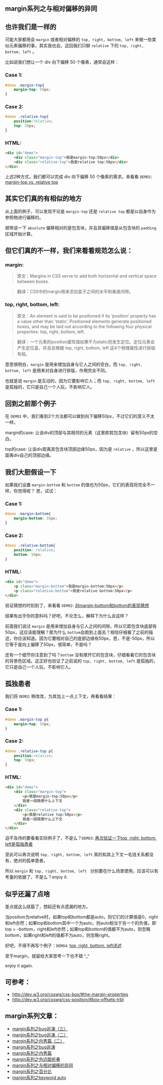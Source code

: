 ## margin系列之与相对偏移的异同

## 也许我们是一样的

可能大家都用会 `margin` 或者相对偏移的 `top, right, bottom, left` 来做一些类似元素偏移的事，其实我也会。这回我们只聊 `relative` 下的 `top, right, bottom, left` 。

比如说我们想让一个 div 向下偏移 50 个像素，通常会这样：

### Case 1:

```css
#demo .margin-top{
	margin-top: 50px;
}
```

### Case 2:

```css
#demo .relative-top{
	position:relative;
	top: 50px;
}
```

### HTML:
```HTML
<div id="demo">
	<div class="margin-top">我是margin-top:50px</div>
	<div class="relative-top">我是relative top:50px</div>
</div>
```

上述2种方式，我们都可以完成 div 向下偏移 50 个像素的需求。来看看 `DEMO1`: [margin-top vs. relative top](http://demo.doyoe.com/css/margin/margin-top-vs-relative-top.htm)

<!--more-->

## 其实它们真的有相似的地方

从上面的例子，可以发现不论是 `margin-top` 还是 `relative top` 都是以自身作为参照物进行偏移的。

顺带说一下 `absolute` 偏移相对的是包含块，并且其偏移值是从包含块的 `padding` 区域开始计算。

## 但它们真的不一样，我们来看看规范怎么说：

### margin:
> 原文：Margins in CSS serve to add both horizontal and vertical space between boxes.

> 翻译：CSS中的margin用来添加盒子之间的水平和垂直间隙。

### top, right, bottom, left:
> 原文：An element is said to be positioned if its ‘position’ property has a value other than ‘static’. Positioned elements generate positioned boxes, and may be laid out according to the following four physical properties: top, right, bottom, left.
  
> 翻译：一个元素的position属性值如果不为static则发生定位。定位元素会产生定位盒，并且会根据 top, right, bottom, left 这4个物理属性进行排版布局。

意思很明白，`margin` 是用来增加自身与它人之间的空白，而 `top, right, bottom, left` 是用来对自身进行排版，作用完全不同。

也就是说 `margin` 是互动的，因为它要影响它人；而 `top, right, bottom, left `是孤独的，它只是自己一个人玩，不影响它人。

## 回到之前那个例子
在 `DEMO1` 中，我们看到2个方法都可以做到向下偏移50px，不过它们的意义不太一样。

margin的case: 让该div的顶部与其相邻的元素（这里即其包含块）留有50px的空白。

top的case: 让该div距离其包含块顶部边缘50px，因为是 `relative` ，所以这里是距离div自己的顶部边缘。

## 我们大胆假设一下
如果我们设置 `margin-bottom` 和 `bottom` 的值也为50px，它们的表现将完全不一样，你觉得呢？ 恩，试试：

### Case 1:

```css
#demo .margin-bottom{
	margin-bottom: 50px;
}
```

### Case 2:

```css
#demo .relative-bottom{
	position: relative;
	bottom: 50px;
}
```

### HTML:
```HTML
<div id="demo">
	<p class="margin-bottom">我是margin-bottom:50px</p>
	<p class="relative-bottom">我是relative bottom:50px</p>
</div>
```

验证猜想的时刻到了，来看看 `DEMO2`: [对margin-bottom和bottom的表现猜想](http://demo.doyoe.com/css/margin/margin-bottom-vs-relative-bottom.htm)

结果有出乎你的意料吗？好吧，不论怎么，解释下为什么会这样？

前面我们说过 `margin` 是用来增加自身与它人之间的间隙，所以它距包含块底部有50px，这应该能理解？那为什么 `bottom`会跑到上面去？相信仔细看了之前的描述，你应该知道。因为它要相对自己的底部边缘有50px，恩，不是-50px，所以它等于是向上偏移了50px，很简单，不是吗？

还有一个细节你注意到了吗？`bottom` 没有撑开它的包含块，仔细看看它的包含块的背景色区域。这正好也验证了之前说的 `top, right, bottom, left` 是孤独的，它只是自己一个人玩，不影响它人。

## 孤独患者
我们将 `DEMO1` 稍改改，为其加上一点上下文，再看看结果：

### Case 1:

```css
#demo .margin-top p{
	margin-top: 50px;
}
```

### Case 2:

```css
#demo .relative-top p{
	position:relative;
	top: 50px;
}
```

### HTML:
```HTML
<div id="demo">
	<div class="margin-top">
		<p>我是margin-top:50px</p>
		我是一段随便什么上下文
	</div>
	<div class="relative-top">
		<p>我是relative top:50px</p>
		我是一段随便什么上下文
	</div>
</div>
```

迫不及待的要看看实际例子了，不是么？`DEMO3`: [再次验证一下top, right, bottom, left是孤独患者](http://demo.doyoe.com/css/margin/margin-top-vs-relative-top-2.htm)

至此可以再次说明 `top, right, bottom, left` 真的和其上下文一毛钱关系都没有，绝对的孤单患者。

所以 `margin` 和 `top, right, bottom, left ` 分别要在什么场景使用，应该可以有考量的依据了，不是么？enjoy it.

## 似乎还漏了点啥
差点就这么结篇了，想起还有点遗漏的地方。

当position为relative时，如果top和bottom都是auto，则它们的计算值是0，right和left亦然；如果top和bottom其中一个为auto，则auto相当于另一个的负值，即top = -bottom，right和left亦然；如果top和bottom的值都不为auto，则忽略bottom，如果right和left的值都不为auto，则忽略right。

好吧，不得不再写个例子：`DEMO4`: [top, right, bottom, left详述](http://demo.doyoe.com/css/margin/top-right-bottom-left.htm)

至于margin，就留给大家思考一下也不错 ^_^

enjoy it again.

## 可参考：

* http://dev.w3.org/csswg/css-box/#the-margin-properties
* http://dev.w3.org/csswg/css-position/#box-offsets-trbl

## margin系列文章：

* [margin系列之bug巡演（三）](http://blog.doyoe.com/~posts/css/2013-12-20-margin%E7%B3%BB%E5%88%97%E4%B9%8Bbug%E5%B7%A1%E6%BC%94%EF%BC%88%E4%B8%89%EF%BC%89.md)
* [margin系列之bug巡演（二）](http://blog.doyoe.com/~posts/css/2013-12-17-margin%E7%B3%BB%E5%88%97%E4%B9%8Bbug%E5%B7%A1%E6%BC%94%EF%BC%88%E4%BA%8C%EF%BC%89.md)
* [margin系列之内秀篇（二）](http://blog.doyoe.com/~posts/css/2013-12-14-margin%E7%B3%BB%E5%88%97%E4%B9%8B%E5%86%85%E7%A7%80%E7%AF%87%EF%BC%88%E4%BA%8C%EF%BC%89.md)
* [margin系列之bug巡演](http://blog.doyoe.com/~posts/css/2013-12-10-margin%E7%B3%BB%E5%88%97%E4%B9%8Bbug%E5%B7%A1%E6%BC%94.md)
* [margin系列之内秀篇](http://blog.doyoe.com/~posts/css/2013-12-06-margin%E7%B3%BB%E5%88%97%E4%B9%8B%E5%86%85%E7%A7%80%E7%AF%87.md)
* [margin系列之外边距折叠](http://blog.doyoe.com/~posts/css/2013-12-04-margin%E7%B3%BB%E5%88%97%E4%B9%8B%E5%A4%96%E8%BE%B9%E8%B7%9D%E6%8A%98%E5%8F%A0.md)
* [margin系列之与相对偏移的异同](http://blog.doyoe.com/~posts/css/2013-12-02-margin%E7%B3%BB%E5%88%97%E4%B9%8B%E4%B8%8E%E7%9B%B8%E5%AF%B9%E5%81%8F%E7%A7%BB%E7%9A%84%E5%BC%82%E5%90%8C.md)
* [margin系列之百分比](http://blog.doyoe.com/~posts/css/2013-11-30-margin%E7%B3%BB%E5%88%97%E4%B9%8B%E7%99%BE%E5%88%86%E6%AF%94.md)
* [margin系列之keyword auto](http://blog.doyoe.com/~posts/css/2013-11-29-margin%E7%B3%BB%E5%88%97%E4%B9%8Bkeyword%20auto.md)